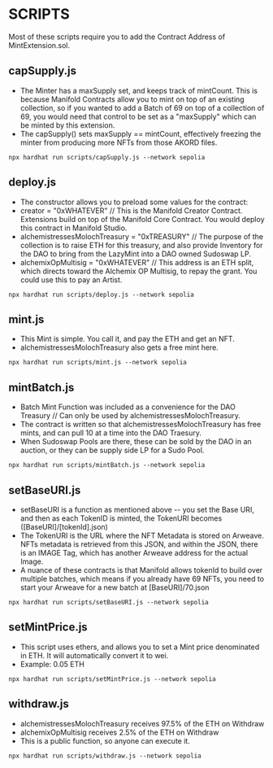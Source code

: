 # SCRIPTS

Most of these scripts require you to add the Contract Address of MintExtension.sol.

## capSupply.js
* The Minter has a maxSupply set, and keeps track of mintCount. This is because Manifold Contracts allow you to mint on top of an existing collection, so if you wanted to add a Batch of 69 on top of a collection of 69, you would need that control to be set as a "maxSupply" which can be minted by this extension.
* The capSupply() sets maxSupply == mintCount, effectively freezing the minter from producing more NFTs from those AKORD files.

``` npx hardhat run scripts/capSupply.js --network sepolia ```

## deploy.js
* The constructor allows you to preload some values for the contract:
 * creator = "0xWHATEVER" // This is the Manifold Creator Contract. Extensions build on top of the Manifold Core Contract. You would deploy this contract in Manifold Studio.
 * alchemistressesMolochTreasury = "0xTREASURY" // The purpose of the collection is to raise ETH for this treasury, and also provide Inventory for the DAO to bring from the LazyMint into a DAO owned Sudoswap LP. 
 * alchemixOpMultisig = "0xWHATEVER" //  This address is an ETH split, which directs toward the Alchemix OP Multisig, to repay the grant. You could use this to pay an Artist.

``` npx hardhat run scripts/deploy.js --network sepolia ```

## mint.js
* This Mint is simple. You call it, and pay the ETH and get an NFT.
* alchemistressesMolochTreasury also gets a free mint here.

``` npx hardhat run scripts/mint.js --network sepolia ```

## mintBatch.js
* Batch Mint Function was included as a convenience for the DAO Treasury // Can only be used by alchemistressesMolochTreasury.
* The contract is written so that alchemistressesMolochTreasury has free mints, and can pull 10 at a time into the DAO Traesury.
* When Sudoswap Pools are there, these can be sold by the DAO in an auction, or they can be supply side LP for a Sudo Pool.

``` npx hardhat run scripts/mintBatch.js --network sepolia ```

## setBaseURI.js
* setBaseURI is a function as mentioned above -- you set the Base URI, and then as each TokenID is minted, the TokenURI becomes ([BaseURI]/[tokenId].json)
* The TokenURI is the URL where the NFT Metadata is stored on Arweave. NFTs metadata is retrieved from this JSON, and within the JSON, there is an IMAGE Tag, which has another Arweave address for the actual Image.
* A nuance of these contracts is that Manifold allows tokenId to build over multiple batches, which means if you already have 69 NFTs, you need to start your Arweave for a new batch at [BaseURI]/70.json

``` npx hardhat run scripts/setBaseURI.js --network sepolia ```
  
## setMintPrice.js
* This script uses ethers, and allows you to set a Mint price denominated in ETH. It will automatically convert it to wei.
* Example: 0.05 ETH

``` npx hardhat run scripts/setMintPrice.js --network sepolia ```
  
## withdraw.js
* alchemistressesMolochTreasury receives 97.5% of the ETH on Withdraw
* alchemixOpMultisig receives 2.5% of the ETH on Withdraw
* This is a public function, so anyone can execute it.

``` npx hardhat run scripts/withdraw.js --network sepolia ```